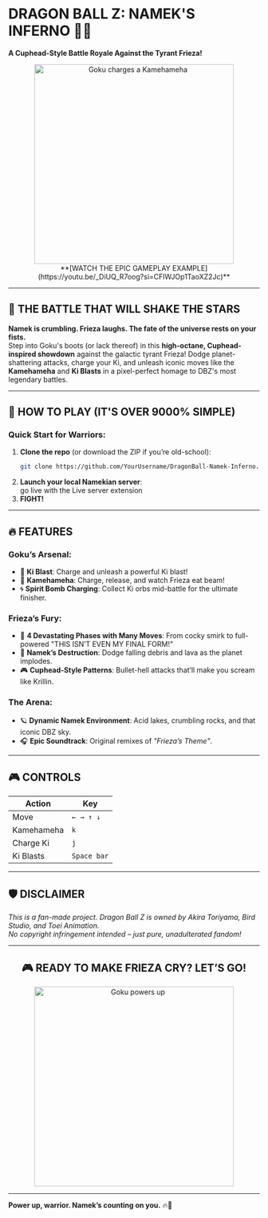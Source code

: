 
# **DRAGON BALL Z: NAMEK'S INFERNO** 🌟💥  
**A Cuphead-Style Battle Royale Against the Tyrant Frieza!**  

<div align="center">
  <img src="https://media1.tenor.com/m/qLkRJd6yqUAAAAAd/dragon-ball.gif" width="400" alt="Goku charges a Kamehameha">  
  <br>  
  **[WATCH THE EPIC GAMEPLAY EXAMPLE](https://youtu.be/_DiUQ_R7oog?si=CFlWJOp1TaoXZ2Jc)**  
</div>

---

## **🌌 THE BATTLE THAT WILL SHAKE THE STARS**  
**Namek is crumbling. Frieza laughs. The fate of the universe rests on your fists.**  
Step into Goku's boots (or lack thereof) in this **high-octane, Cuphead-inspired showdown** against the galactic tyrant Frieza! Dodge planet-shattering attacks, charge your Ki, and unleash iconic moves like the **Kamehameha** and **Ki Blasts** in a pixel-perfect homage to DBZ's most legendary battles.  

---

## **🚀 HOW TO PLAY (IT'S OVER 9000% SIMPLE)**  

### **Quick Start for Warriors:**  
1. **Clone the repo** (or download the ZIP if you’re old-school):  
   ```bash  
   git clone https://github.com/YourUsername/DragonBall-Namek-Inferno.git  
   ```  
2. **Launch your local Namekian server**:  
   go live with the Live server extension
3. **FIGHT!**  

---

## **🔥 FEATURES**  

### **Goku’s Arsenal:**  
- 🌟 **Ki Blast**: Charge and unleash a powerful Ki blast!  
- 💫 **Kamehameha**: Charge, release, and watch Frieza eat beam! 
- 🌀 **Spirit Bomb Charging**: Collect Ki orbs mid-battle for the ultimate finisher.  

### **Frieza’s Fury:**  
- 💢 **4 Devastating Phases with Many Moves**: From cocky smirk to full-powered "THIS ISN’T EVEN MY FINAL FORM!"  
- 🌋 **Namek’s Destruction**: Dodge falling debris and lava as the planet implodes.  
- 🎮 **Cuphead-Style Patterns**: Bullet-hell attacks that’ll make you scream like Krillin.  

### **The Arena:**  
- 🪐 **Dynamic Namek Environment**: Acid lakes, crumbling rocks, and that iconic DBZ sky.  
- 🎧 **Epic Soundtrack**: Original remixes of *"Frieza’s Theme"*.  

---

## **🎮 CONTROLS**  

| **Action**               | **Key**          |  
|--------------------------|------------------|  
| Move                     | `← → ↑ ↓`        |  
| Kamehameha               | `k`       |  
| Charge Ki                | `j`              |  
| Ki Blasts                | `Space bar`      |  


---

## **🛡 DISCLAIMER**  
*This is a fan-made project. Dragon Ball Z is owned by Akira Toriyama, Bird Studio, and Toei Animation.  
No copyright infringement intended – just pure, unadulterated fandom!*  

---

<div align="center">  
  <h2>🎮 READY TO MAKE FRIEZA CRY? LET’S GO!</h2>  
  <img src="https://media1.tenor.com/m/J3Lc1VDcZ4UAAAAd/dbz-dragon-ball-z.gif" width="400" alt="Goku powers up">  
</div>  

---

**Power up, warrior. Namek’s counting on you.** 🔥🐉

